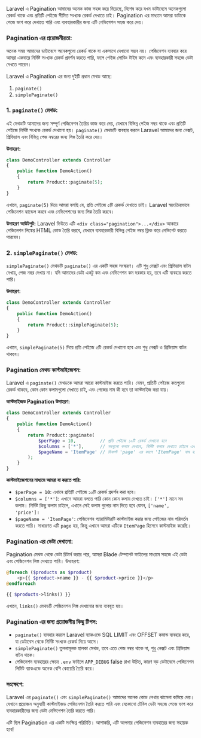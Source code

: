 Laravel এ Pagination আমাদের অনেক কাজ সহজ করে দিয়েছে, বিশেষ করে যখন ডাটাবেসে অনেকগুলো রেকর্ড থাকে এবং প্রতিটি পেইজে সীমিত সংখ্যক রেকর্ড দেখাতে চাই। Pagination এর মাধ্যমে আমরা ডাটাকে পেজে ভাগ করে দেখাতে পারি এবং ব্যবহারকারীর জন্য এটি নেভিগেশন সহজ করে দেয়।

### Pagination এর প্রয়োজনীয়তা:

অনেক সময় আমাদের ডাটাবেসে অনেকগুলো রেকর্ড থাকে যা একসাথে দেখানো সম্ভব নয়। পেজিনেশন ব্যবহার করে আমরা একবারে নির্দিষ্ট সংখ্যক রেকর্ড প্রদর্শন করতে পারি, ফলে পেইজ লোডিং টাইম কমে এবং ব্যবহারকারী সহজে ডেটা দেখতে পারেন।

Laravel এ Pagination এর জন্য দুইটি প্রধান মেথড আছে:

1. `paginate()`
2. `simplePaginate()`

### 1. `paginate()` মেথড:

এই মেথডটি আমাদের জন্য সম্পূর্ণ পেজিনেশন তৈরির কাজ করে দেয়, যেখানে বিভিন্ন পেইজ নম্বর থাকে এবং প্রতিটি পেইজে নির্দিষ্ট সংখ্যক রেকর্ড দেখানো হয়। `paginate()` মেথডটি ব্যবহার করলে Laravel আমাদের জন্য নেক্সট, প্রিভিয়াস এবং বিভিন্ন পেজ নম্বরের জন্য লিঙ্ক তৈরি করে দেয়।

**উদাহরণ:**

```php
class DemoController extends Controller
{
    public function DemoAction()
    {
        return Product::paginate(5);
    }
}
```

এখানে, `paginate(5)` দিয়ে আমরা বলছি যে, প্রতি পেইজে ৫টি রেকর্ড দেখাতে চাই। Laravel স্বয়ংক্রিয়ভাবে পেজিনেশন হ্যান্ডেল করবে এবং নেভিগেশনের জন্য লিঙ্ক তৈরি করবে।

**উদাহরণ আউটপুট:**
Laravel ভিউতে এটি `<div class="pagination">...</div>` আকারে পেজিনেশন লিঙ্কের HTML কোড তৈরি করবে, যেখানে ব্যবহারকারী বিভিন্ন পেইজ নম্বর ক্লিক করে নেভিগেট করতে পারবেন।

### 2. `simplePaginate()` মেথড:

`simplePaginate()` মেথডটি `paginate()` এর একটি সহজ সংস্করণ। এটি শুধু নেক্সট এবং প্রিভিয়াস বাটন দেখায়, পেজ নম্বর দেখায় না। যদি আমাদের ডেটা একটু কম এবং নেভিগেশন কম দরকার হয়, তবে এটি ব্যবহার করতে পারি।

**উদাহরণ:**

```php
class DemoController extends Controller
{
    public function DemoAction()
    {
        return Product::simplePaginate(5);
    }
}
```

এখানে, `simplePaginate(5)` দিয়ে প্রতি পেইজে ৫টি রেকর্ড দেখানো হবে এবং শুধু নেক্সট ও প্রিভিয়াস বাটন থাকবে।

### Pagination মেথড কাস্টমাইজেশন:

Laravel এ `paginate()` মেথডকে আমরা আরো কাস্টমাইজ করতে পারি। যেমন, প্রতিটি পেইজে কতগুলো রেকর্ড থাকবে, কোন কোন কলামগুলো দেখাতে চাই, এবং পেজের নাম কী হবে তা কাস্টমাইজ করা যায়।

**কাস্টমাইজড Pagination উদাহরণ:**

```php
class DemoController extends Controller
{
    public function DemoAction()
    {
        return Product::paginate(
            $perPage = 10,         // প্রতি পেইজে ১০টি রেকর্ড দেখানো হবে
            $columns = ['*'],      // সবগুলো কলাম দেখাবে, নির্দিষ্ট কলাম দেখাতে চাইলে এখানে এরে হিসেবে কলাম নাম গুলো দিবেন
            $pageName = 'ItemPage' // ডিফল্ট 'page' এর বদলে 'ItemPage' নাম ব্যবহার করা হবে
        );
    }
}
```

**কাস্টমাইজেশনের মাধ্যমে আমরা যা করতে পারি:**

- `$perPage = 10`: এখানে প্রতিটি পেইজে ১০টি রেকর্ড প্রদর্শন করা হবে।
- `$columns = ['*']`: এখানে আমরা বলতে পারি কোন কোন কলাম দেখতে চাই। `['*']` মানে সব কলাম। নির্দিষ্ট কিছু কলাম চাইলে, এখানে সেই কলাম গুলোর নাম দিতে হবে যেমন, `['name', 'price']`।
- `$pageName = 'ItemPage'`: পেজিনেশন প্যারামিটারটি কাস্টমাইজ করার জন্য পেইজের নাম পরিবর্তন করতে পারি। সাধারণত এটি `page` হয়, কিন্তু এখানে আমরা এটিকে `ItemPage` হিসেবে কাস্টমাইজ করেছি।

### Pagination এর ডেটা দেখানো:

Pagination মেথড থেকে ডেটা রিটার্ন করার পরে, আমরা Blade টেম্পলেট ফাইলের মাধ্যমে সহজে এই ডেটা এবং পেজিনেশন লিঙ্ক দেখাতে পারি। উদাহরণ:

```php
@foreach ($products as $product)
    <p>{{ $product->name }} - {{ $product->price }}</p>
@endforeach

{{ $products->links() }}
```

এখানে, `links()` মেথডটি পেজিনেশন লিঙ্ক দেখানোর জন্য ব্যবহৃত হয়।

### Pagination এর জন্য প্রয়োজনীয় কিছু টিপস:

- `paginate()` ব্যবহার করলে Laravel ব্যাকএন্ডে SQL LIMIT এবং OFFSET কমান্ড ব্যবহার করে, যা ডেটাবেস থেকে নির্দিষ্ট সংখ্যক রেকর্ড নিয়ে আসে।
- `simplePaginate()` তুলনামূলক হালকা মেথড, তবে এতে পেজ নম্বর থাকে না, শুধু নেক্সট এবং প্রিভিয়াস বাটন থাকে।
- পেজিনেশন ব্যবহারের ক্ষেত্রে `.env` ফাইলে `APP_DEBUG` false রাখা উচিত, কারণ বড় ডেটাবেসে পেজিনেশন লিমিট ব্যাকএন্ডে অনেক বেশি কোয়েরি তৈরি করে।

### সংক্ষেপে:

Laravel এর `paginate()` এবং `simplePaginate()` আমাদের অনেক কোড লেখার ঝামেলা কমিয়ে দেয়। যেখানে প্রয়োজন অনুযায়ী কাস্টমাইজড পেজিনেশন তৈরি করতে পারি এবং যেকোনো টেবিল ডেটা সহজে পেজে ভাগ করে ব্যবহারকারীদের জন্য ডেটা নেভিগেশন তৈরি করতে পারি।

এটি ছিল Pagination এর একটি সংক্ষিপ্ত পরিচিতি। আশাকরি, এটি আপনার পেজিনেশন ব্যবহারের জন্য সহায়ক হবে!

